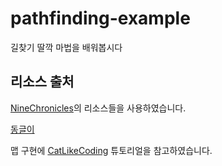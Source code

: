 # pathfinding-example
길찾기 딸깍 마법을 배워봅시다

## 리소스 출처
[NineChronicles](https://github.com/planetarium/NineChronicles)의 리소스들을 사용하였습니다.

[동글이](https://github.com/planetarium/NineChronicles/tree/development/nekoyume/Assets/AddressableAssets/Character/Monster/201000)

맵 구현에 [CatLikeCoding](https://catlikecoding.com/unity/tutorials/hex-map/) 튜토리얼을 참고하였습니다.
